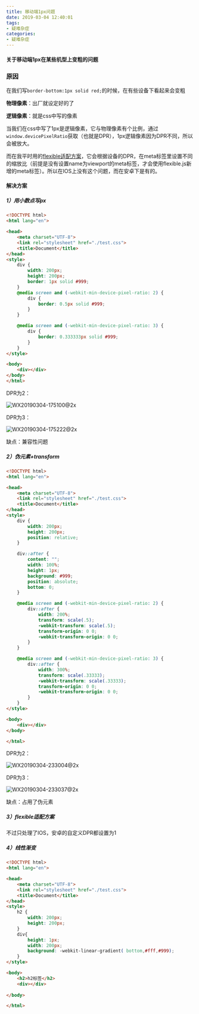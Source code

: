 ```yaml
---
title: 移动端1px问题
date: 2019-03-04 12:40:01
tags: 
- 疑难杂症
categories: 
- 疑难杂症
---
```


#### 关于移动端1px在某些机型上变粗的问题



### 原因

在我们写`border-bottom:1px solid red;`的时候，在有些设备下看起来会变粗

**物理像素**：出厂就设定好的了

**逻辑像素**：就是css中写的像素

当我们在css中写了1px是逻辑像素，它与物理像素有个比例，通过`window.devicePixelRatio`获取（也就是DPR），1px逻辑像素因为DPR不同，所以会被放大。

而在我平时用的[flexible适配方案](hhttps://qinhanwen.github.io/2018/11/19/flexible%E7%A7%BB%E5%8A%A8%E7%AB%AF%E8%87%AA%E9%80%82%E5%BA%94%E6%96%B9%E6%A1%88%E5%AD%A6%E4%B9%A0/)，它会根据设备的DPR，在meta标签里设置不同的缩放比（前提是没有设置name为viewport的meta标签，才会使用flexible.js新增的meta标签）。所以在IOS上没有这个问题，而在安卓下是有的。





#### 解决方案

##### 1）用小数点写px

```html
<!DOCTYPE html>
<html lang="en">

<head>
    <meta charset="UTF-8">
    <link rel="stylesheet" href="./test.css">
    <title>Document</title>
</head>
<style>
    div {
        width: 200px;
        height: 200px;
        border: 1px solid #999;
    }
    @media screen and (-webkit-min-device-pixel-ratio: 2) {
        div {
            border: 0.5px solid #999;
        }
    }

    @media screen and (-webkit-min-device-pixel-ratio: 3) {
        div {
            border: 0.333333px solid #999;
        }
    }
</style>

<body>
    <div></div>
</body>
</html>
```



DPR为2：

![WX20190304-175100@2x](http://118.24.241.76/WX20190304-175100@2x.png)



DPR为3：

![WX20190304-175222@2x](http://118.24.241.76/WX20190304-175222@2x.png)



缺点：兼容性问题





##### 2）伪元素+transform

```html
<!DOCTYPE html>
<html lang="en">

<head>
    <meta charset="UTF-8">
    <link rel="stylesheet" href="./test.css">
    <title>Document</title>
</head>
<style>
    div {
        width: 200px;
        height: 200px;
        position: relative;
    }

    div::after {
        content: "";
        width: 100%;
        height: 1px;
        background: #999;
        position: absolute;
        bottom: 0;
    }

    @media screen and (-webkit-min-device-pixel-ratio: 2) {
        div::after {
            width: 200%;
            transform: scale(.5);
            -webkit-transform: scale(.5);
            transform-origin: 0 0;
            -webkit-transform-origin: 0 0;
        }
    }

    @media screen and (-webkit-min-device-pixel-ratio: 3) {
        div::after {
            width: 300%;
            transform: scale(.33333);
            -webkit-transform: scale(.33333);
            transform-origin: 0 0;
            -webkit-transform-origin: 0 0;
        }
    }
</style>

<body>
    <div></div>
</body>

</html>
```

DPR为2：

![WX20190304-233004@2x](http://118.24.241.76/WX20190304-233004@2x.png)



DPR为3：

![WX20190304-233037@2x](http://118.24.241.76/WX20190304-233037@2x.png)



缺点：占用了伪元素





##### 3）flexible适配方案

不过只处理了IOS，安卓的自定义DPR都设置为1



##### 4）线性渐变

```html
<!DOCTYPE html>
<html lang="en">

<head>
    <meta charset="UTF-8">
    <link rel="stylesheet" href="./test.css">
    <title>Document</title>
</head>
<style>
    h2 {
        width: 200px;
        height: 200px;
    }
    div{
        height: 1px;
        width: 200px;
        background: -webkit-linear-gradient( bottom,#fff,#999);
    }
</style>

<body>
    <h2>h2标签</h2>
    <div></div>
    
</body>

</html>
```













